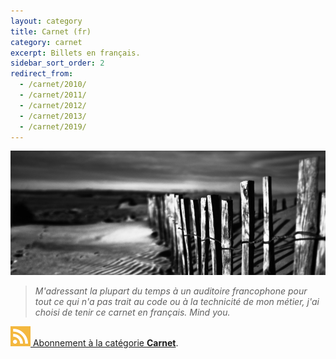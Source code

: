 ```yaml
---
layout: category
title: Carnet (fr)
category: carnet
excerpt: Billets en français.
sidebar_sort_order: 2
redirect_from:
  - /carnet/2010/
  - /carnet/2011/
  - /carnet/2012/
  - /carnet/2013/
  - /carnet/2019/
---
```


![illustration](/static/img/carnet.png)

> *M'adressant la plupart du temps à un auditoire francophone pour tout ce qui n'a
pas trait au code ou à la technicité de mon métier, j'ai choisi de tenir ce
carnet en français. Mind you.*

<div class="syndication">
  <a href="/feed/carnet.xml"><img src="/static/img/feed.png"> Abonnement à la catégorie <strong>Carnet</strong></a>.
</div>

